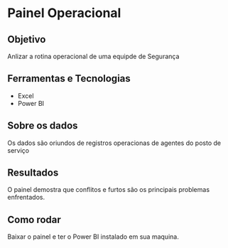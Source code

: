 # Painel Operacional

## Objetivo
Anlizar a rotina operacional de uma equipde de Segurança

## Ferramentas e Tecnologias
- Excel
- Power BI

## Sobre os dados
Os dados são oriundos de registros operacionas de agentes do posto de serviço

## Resultados
O painel demostra que conflitos e furtos são os principais problemas enfrentados.

## Como rodar
Baixar o painel e ter o Power BI instalado em sua maquina.
